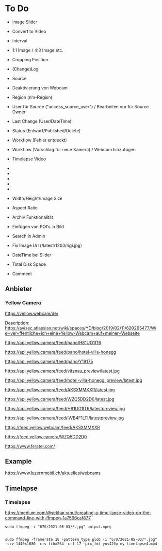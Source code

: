 # To Do

- Image Slider
- Convert to Video
- Interval
- 1:1 Image / 4:3 Image etc.
- Cropping Position
- (Change)Log
- Source
- Deaktivierung von Webcam
- Region (nm-Region)
- User für Source ("access_source_user") / Bearbeiten nur für Source Owner
- Last Change (User/DateTime)
- Status (Entwurf/Published/Delete)
- Workflow (Fehler entdeckt)
- Workflow (Vorschlag für neue Kamera) / Webcam hinzufügen
- Timelapse Video
- 
- 
- 
- 
- 
- Width/Height/Image Size

- Aspect Ratio
- Archiv Funktionalität
- Einfügen von POI's in Bild
- Search in Admin
- Fix Image Url (/latest/1200/rigi.jpg) 
- DateTime bei Slider
- Total Disk Space
- Comment



## Anbieter




### Yellow Camera
https://yellow.webcam/de/

Description:
https://avisec.atlassian.net/wiki/spaces/YD/blog/2019/02/11/620265477/Wie+ver+ffentliche+ich+eine+Yellow-Webcam+auf+meiner+Webseite






https://api.yellow.camera/feed/pano/H81UO1IT6




https://api.yellow.camera/feed/pano/hotel-villa-honegg


https://api.yellow.camera/feed/pano/Y19175


https://api.yellow.camera/feed/vitznau_preview/latest.jpg


https://api.yellow.camera/feed/hotel-villa-honegg_preview/latest.jpg


https://api.yellow.camera/feed/AKSXMMXXR/latest.jpg

https://api.yellow.camera/feed/WZQ5DD2D0/latest.jpg

https://api.yellow.camera/feed/H81UO1IT6/latestpreview.jpg

https://api.yellow.camera/feed/IWB4F1LTI/latestpreview.jpg


https://feed.yellow.webcam/feed/AKSXMMXXR



https://feed.yellow.camera/WZQ5DD2D0









https://www.feratel.com/



## Example
https://www.luzernmobil.ch/aktuelles/webcams





## Timelapse

### Timelapse

https://medium.com/@sekhar.rahul/creating-a-time-lapse-video-on-the-command-line-with-ffmpeg-1a7566caf877


```
sudo ffmpeg -i "670/2021-05-03/*.jpg" output.mpeg


sudo ffmpeg -framerate 10 -pattern_type glob -i "670/2021-05-03/*.jpg" -s:v 1440x1080 -c:v libx264 -crf 17 -pix_fmt yuv420p my-timelapse4.mp4


```

